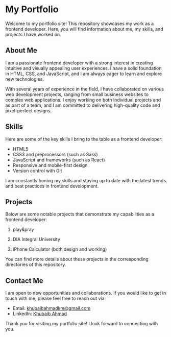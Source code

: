 # My Portfolio

Welcome to my portfolio site! This repository showcases my work as a frontend developer. Here, you will find information about me, my skills, and projects I have worked on.

## About Me

I am a passionate frontend developer with a strong interest in creating intuitive and visually appealing user experiences. I have a solid foundation in HTML, CSS, and JavaScript, and I am always eager to learn and explore new technologies.

With several years of experience in the field, I have collaborated on various web development projects, ranging from small business websites to complex web applications. I enjoy working on both individual projects and as part of a team, and I am committed to delivering high-quality code and pixel-perfect designs.

## Skills

Here are some of the key skills I bring to the table as a frontend developer:

- HTML5
- CSS3 and preprocessors (such as Sass)
- JavaScript and frameworks (such as React)
- Responsive and mobile-first design
- Version control with Git

I am constantly honing my skills and staying up to date with the latest trends and best practices in frontend development.

## Projects

Below are some notable projects that demonstrate my capabilities as a frontend developer:

1. play&pray

2. DIA Integral University

3. iPhone Calculator (both design and working)

You can find more details about these projects in the corresponding directories of this repository.

## Contact Me

I am open to new opportunities and collaborations. If you would like to get in touch with me, please feel free to reach out via:

- Email: [khubaibahmadkm@gmail.com](mailto:khubaibahmadkm@gmail.com)
- LinkedIn: [Khubaib Ahmad](https://www.linkedin.com/in/khubaibahmad122/)

Thank you for visiting my portfolio site! I look forward to connecting with you.


